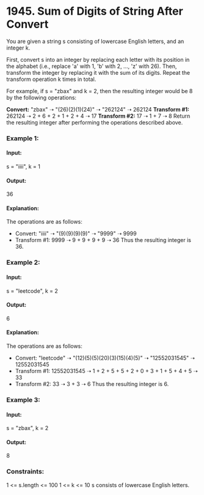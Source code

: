 # 1945. Sum of Digits of String After Convert
You are given a string s consisting of lowercase English letters, and an integer k.

First, convert s into an integer by replacing each letter with its position in the alphabet (i.e., replace 'a' with 1, 'b' with 2, ..., 'z' with 26). Then, transform the integer by replacing it with the sum of its digits. Repeat the transform operation k times in total.

For example, if s = "zbax" and k = 2, then the resulting integer would be 8 by the following operations:

**Convert:** "zbax" ➝ "(26)(2)(1)(24)" ➝ "262124" ➝ 262124
**Transform #1:** 262124 ➝ 2 + 6 + 2 + 1 + 2 + 4 ➝ 17
**Transform #2:** 17 ➝ 1 + 7 ➝ 8
Return the resulting integer after performing the operations described above.

### Example 1:
#### Input: 
s = "iiii", k = 1
#### Output: 
36
#### Explanation:
The operations are as follows:
- Convert: "iiii" ➝ "(9)(9)(9)(9)" ➝ "9999" ➝ 9999
- Transform #1: 9999 ➝ 9 + 9 + 9 + 9 ➝ 36
Thus the resulting integer is 36.

### Example 2:
#### Input: 
s = "leetcode", k = 2
#### Output:
6
#### Explanation:
The operations are as follows:
- Convert: "leetcode" ➝ "(12)(5)(5)(20)(3)(15)(4)(5)" ➝ "12552031545" ➝ 12552031545
- Transform #1: 12552031545 ➝ 1 + 2 + 5 + 5 + 2 + 0 + 3 + 1 + 5 + 4 + 5 ➝ 33
- Transform #2: 33 ➝ 3 + 3 ➝ 6
Thus the resulting integer is 6.

### Example 3:
#### Input:
s = "zbax", k = 2
#### Output:
8
 
### Constraints:
1 <= s.length <= 100
1 <= k <= 10
s consists of lowercase English letters.

